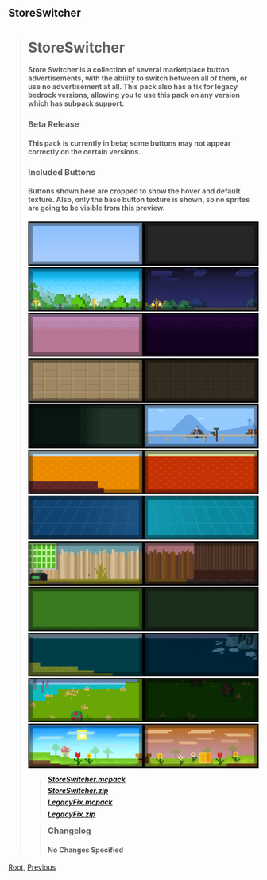 ## StoreSwitcher
> # StoreSwitcher
> #### Store Switcher is a collection of several marketplace button advertisements, with the ability to switch between all of them, or use no advertisement at all. This pack also has a fix for legacy bedrock versions, allowing you to use this pack on any version which has subpack support.
> ### Beta Release
> #### This pack is currently in beta; some buttons may not appear correctly on the certain versions.
> ### Included Buttons
> #### **Buttons shown here are cropped to show the hover and default texture. Also, only the base button texture is shown, so no sprites are going to be visible from this preview.**
> ![Image](./upload/store-switcher_2.png)
> ![Image](./upload/store-switcher_3.png)
> ![Image](./upload/store-switcher_4.png)
> ![Image](./upload/store-switcher_5.png)
> ![Image](./upload/store-switcher_6.png)
> ![Image](./upload/store-switcher_7.png)
> ![Image](./upload/store-switcher_8.png)
> ![Image](./upload/store-switcher_9.png)
> ![Image](./upload/store-switcher_10.png)
> ![Image](./upload/store-switcher_11.png)
> ![Image](./upload/store-switcher_12.png)
> ![Image](./upload/store-switcher_13.png)
>
> > ##### [StoreSwitcher.mcpack](./upload/StoreSwitcher.mcpack)
> > ##### [StoreSwitcher.zip](./upload/StoreSwitcher.zip)
> > ##### [LegacyFix.mcpack](./upload/LegacyFix.mcpack)
> > ##### [LegacyFix.zip](./upload/LegacyFix.zip) 
>
> > ### Changelog
> > #### No Changes Specified

[Root](/), [Previous](../)
<head><style>blockquote>* h5 { line-height:0!important } body { background:url(/assets/images/minecraft_bg.png)!important; background-repeat: no-repeat!important; background-size:cover!important; background-position-x:center!important; } </style></head>

